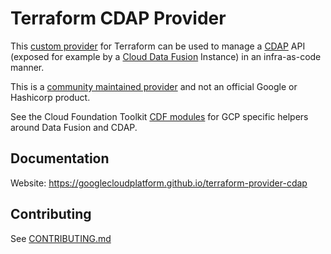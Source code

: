 # Terraform CDAP Provider

This
[custom provider](https://www.terraform.io/docs/extend/writing-custom-providers.html)
for Terraform can be used to manage a
[CDAP](https://docs.cdap.io/cdap/current/en/index.html) API (exposed for example by a
[Cloud Data Fusion](https://cloud.google.com/data-fusion/) Instance) in an
infra-as-code manner.

This is a
[community maintained provider](https://www.terraform.io/docs/providers/type/community-index.html)
and not an official Google or Hashicorp product.

See the Cloud Foundation Toolkit
[CDF modules](https://github.com/terraform-google-modules/terraform-google-data-fusion)
for GCP specific helpers around Data Fusion and CDAP.

## Documentation

Website: https://googlecloudplatform.github.io/terraform-provider-cdap

## Contributing

See [CONTRIBUTING.md](./CONTRIBUTING.md)
